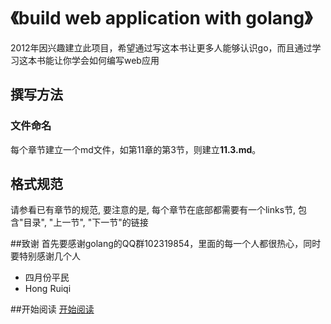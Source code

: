 # 《build web application with golang》
2012年因兴趣建立此项目，希望通过写这本书让更多人能够认识go，而且通过学习这本书能让你学会如何编写web应用

## 撰写方法
### 文件命名
每个章节建立一个md文件，如第11章的第3节，则建立**11.3.md**。

## 格式规范
请参看已有章节的规范, 要注意的是, 每个章节在底部都需要有一个links节, 包含"目录", "上一节", "下一节"的链接

##致谢
首先要感谢golang的QQ群102319854，里面的每一个人都很热心，同时要特别感谢几个人

 - 四月份平民
 - Hong Ruiqi

##开始阅读
[开始阅读](build-web-application-with-golang/blob/master/preface.md)